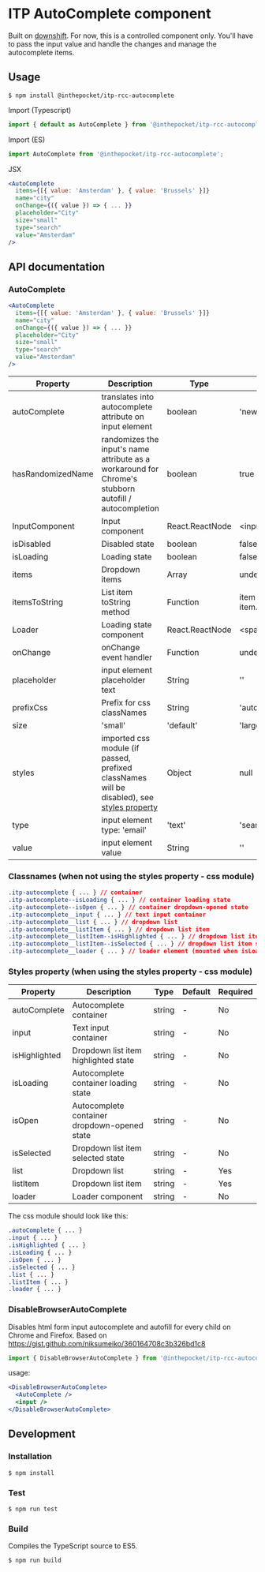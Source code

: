 # ITP AutoComplete component
Built on [downshift](https://github.com/paypal/downshift).
For now, this is a controlled component only. You'll have to pass the input value and handle the changes and manage the autocomplete items.

## Usage
```
$ npm install @inthepocket/itp-rcc-autocomplete
```

Import (Typescript)
```javascript
import { default as AutoComplete } from '@inthepocket/itp-rcc-autocomplete';
```

Import (ES)
```javascript
import AutoComplete from '@inthepocket/itp-rcc-autocomplete';
```

JSX
```jsx
<AutoComplete
  items={[{ value: 'Amsterdam' }, { value: 'Brussels' }]}
  name="city"
  onChange={({ value }) => { ... }}
  placeholder="City"
  size="small"
  type="search"
  value="Amsterdam"
/>
```

## API documentation
### AutoComplete
```jsx
<AutoComplete
  items={[{ value: 'Amsterdam' }, { value: 'Brussels' }]}
  name="city"
  onChange={({ value }) => { ... }}
  placeholder="City"
  size="small"
  type="search"
  value="Amsterdam"
/>
```
| Property           | Description                                                                                                    | Type                     | Default                             | Required |
| ------------------ | -------------------------------------------------------                                                        | ------------------------ | ----------------------------------- | -------- |
| autoComplete       | translates into autocomplete attribute on input element                                                        | boolean                  | 'new-password'                      | No       |
| hasRandomizedName  | randomizes the input's name attribute as a workaround for Chrome's stubborn autofill / autocompletion          | boolean                  | true                                | No       |
| InputComponent     | Input component                                                                                                | React.ReactNode          | &lt;input /&gt;                     | No       |
| isDisabled         | Disabled state                                                                                                 | boolean                  | false                               | No       |
| isLoading          | Loading  state                                                                                                 | boolean                  | false                               | No       |
| items              | Dropdown items                                                                                                 | Array<ListItemInterface> | undefined                           | No       |
| itemsToString      | List item toString method                                                                                      | Function                 | item => (item && item.value) || '', | No       |
| Loader             | Loading state component                                                                                        | React.ReactNode          | &lt;span&gt;Loading&lt;/span&gt;    | No       |
| onChange           | onChange event handler                                                                                         | Function                 | undefined                           | No       |
| placeholder        | input element placeholder text                                                                                 | String                   | ''                                  | No       |
| prefixCss          | Prefix for css classNames                                                                                      | String                   | 'auto-complete'                     | No       |
| size               | 'small' | 'default' | 'large'                                                                                  | String                   | 'default'                           | No       |
| styles             | imported css module (if passed, prefixed classNames will be disabled), see [styles property](#styles-property) | Object                   | null                                | No       |
| type               | input element type: 'email' | 'text' | 'search'                                                                | String                   | 'text'                              | No       |
| value              | input element value                                                                                            | String                   | ''                                  | No       |

### Classnames (when not using the styles property - css module)
```css
.itp-autocomplete { ... } // container
.itp-autocomplete--isLoading { ... } // container loading state
.itp-autocomplete--isOpen { ... } // container dropdown-opened state
.itp-autocomplete__input { ... } // text input container
.itp-autocomplete__list { ... } // dropdown list
.itp-autocomplete__listItem { ... } // dropdown list item
.itp-autocomplete__listItem--isHighlighted { ... } // dropdown list item highlighted state
.itp-autocomplete__listItem--isSelected { ... } // dropdown list item selected state
.itp-autocomplete__loader { ... } // loader element (mounted when isLoading property is true)
```

### Styles property (when using the styles property - css module)
| Property      | Description                                  | Type   | Default | Required |
| ------------- | -------------------------------------------- | ------ | ------- | -------- |
| autoComplete  | Autocomplete container                       | string | -       | No       |
| input         | Text input container                         | string | -       | No       |
| isHighlighted | Dropdown list item highlighted state         | string | -       | No       |
| isLoading     | Autocomplete container loading state         | string | -       | No       |
| isOpen        | Autocomplete container dropdown-opened state | string | -       | No       |
| isSelected    | Dropdown list item selected state            | string | -       | No       |
| list          | Dropdown list                                | string | -       | Yes      |
| listItem      | Dropdown list item                           | string | -       | Yes      |
| loader        | Loader component                             | string | -       | No       |


The css module should look like this:

```css
.autoComplete { ... }
.input { ... }
.isHighlighted { ... }
.isLoading { ... }
.isOpen { ... }
.isSelected { ... }
.list { ... }
.listItem { ... }
.loader { ... }
```

### DisableBrowserAutoComplete
Disables html form input autocomplete and autofill for every child on Chrome and Firefox. Based on https://gist.github.com/niksumeiko/360164708c3b326bd1c8

```javascript
import { DisableBrowserAutoComplete } from '@inthepocket/itp-rcc-autocomplete';
```

usage:

```jsx
<DisableBrowserAutoComplete>
  <AutoComplete />
  <input />
</DisableBrowserAutoComplete>
```

## Development
### Installation
```
$ npm install
```

### Test
```
$ npm run test
```

### Build
Compiles the TypeScript source to ES5.

```
$ npm run build
```